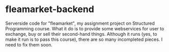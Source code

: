 # fleamarket-backend
Serverside code for "fleamarket", my assignment project on Structured Programming course.
What it do is to provide some webservices for user to exchange, buy or sell their second-hand things.
Although it runs (yes, to make it run is to pass this course), there are so many incompleted pieces.
I need to fix them soon.


